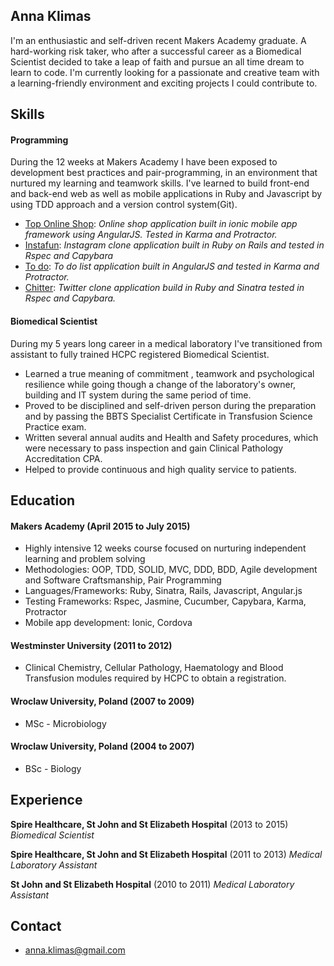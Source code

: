 ## Anna Klimas

I'm an enthusiastic and self-driven recent Makers Academy graduate. A hard-working risk taker, who after a successful career as a Biomedical Scientist decided to take a leap of faith and pursue an all time dream to learn to code.
I'm currently looking for a passionate and creative team with a learning-friendly environment and exciting projects I could contribute to.

## Skills

#### Programming

During the 12 weeks at Makers Academy I have been exposed to development best practices and pair-programming, in an environment that nurtured my learning and teamwork skills. I've learned to build front-end and back-end web as well as mobile applications in Ruby and Javascript by using TDD approach and a version control system(Git).

- [Top Online Shop](https://github.com/AnnaKL/Top-Online-Shop): *Online shop application built in ionic mobile app framework using AngularJS. Tested in Karma and Protractor.*
- [Instafun](https://github.com/AnnaKL/instagram-challenge): *Instagram clone application built in Ruby on Rails and tested in Rspec and Capybara*
- [To do](https://github.com/AnnaKL/todo_challenge): *To do list application built in AngularJS and tested in Karma and Protractor.*
- [Chitter](https://github.com/AnnaKL/chitter-challenge): *Twitter clone application build in Ruby and Sinatra tested in Rspec and Capybara.*

#### Biomedical Scientist

During my 5 years long career in a medical laboratory I've transitioned from assistant to fully trained HCPC registered Biomedical Scientist.

- Learned a true meaning of commitment , teamwork and psychological resilience while going though a change of the laboratory's owner, building and IT system during the same period of time.
- Proved to be disciplined and self-driven person during the preparation and by passing the BBTS Specialist Certificate in Transfusion Science Practice exam.
- Written several annual audits and Health and Safety procedures, which were necessary to pass inspection and gain Clinical Pathology Accreditation CPA.
- Helped to provide continuous and high quality service to patients.


## Education

#### Makers Academy (April 2015 to July 2015)

- Highly intensive 12 weeks course focused on nurturing independent learning
  and problem solving
- Methodologies: OOP, TDD, SOLID, MVC, DDD, BDD, Agile development and
  Software Craftsmanship, Pair Programming
- Languages/Frameworks: Ruby, Sinatra, Rails, Javascript, Angular.js
- Testing Frameworks: Rspec, Jasmine, Cucumber, Capybara, Karma, Protractor
- Mobile app development: Ionic, Cordova

#### Westminster University (2011 to 2012)

- Clinical Chemistry, Cellular Pathology, Haematology and Blood
  Transfusion modules required by HCPC to obtain a registration.

#### Wroclaw University, Poland (2007 to 2009)

- MSc - Microbiology

#### Wroclaw University, Poland (2004 to 2007)

- BSc - Biology


## Experience

**Spire Healthcare, St John and St Elizabeth Hospital** (2013 to 2015)
*Biomedical Scientist*

**Spire Healthcare, St John and St Elizabeth Hospital** (2011 to 2013)
*Medical Laboratory Assistant*

**St John and St Elizabeth Hospital** (2010 to 2011)
*Medical Laboratory Assistant*

## Contact

- anna.klimas@gmail.com
